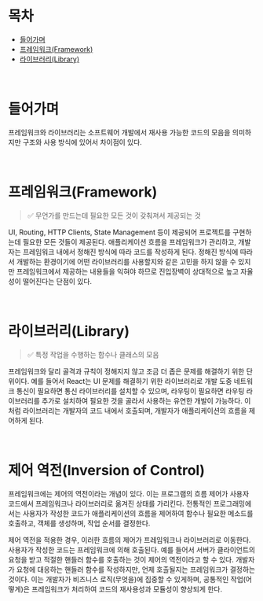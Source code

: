 # 목차

- [들어가며](#들어가며)
- [프레임워크(Framework)](#프레임워크framework)
- [라이브러리(Library)](#라이브러리library)

<br>

# 들어가며

프레임워크와 라이브러리는 소프트웨어 개발에서 재사용 가능한 코드의 모음을 의미하지만 구조와 사용 방식에 있어서 차이점이 있다.

<br>

# 프레임워크(Framework)

> ✅ 무언가를 만드는데 필요한 모든 것이 갖춰져서 제공되는 것

UI, Routing, HTTP Clients, State Management 등이 제공되어 프로젝트를 구현하는데 필요한 모든 것들이 제공된다. 애플리케이션 흐름을 프레임워크가 관리하고, 개발자는 프레임워크 내에서 정해진 방식에 따라 코드를 작성하게 된다. 정해진 방식에 따라서 개발하는 환경이기에 어떤 라이브러리를 사용할지와 같은 고민을 하지 않을 수 있지만 프레임워크에서 제공하는 내용들을 익혀야 하므로 진입장벽이 상대적으로 높고 자율성이 떨어진다는 단점이 있다.

<br>

# 라이브러리(Library)

> ✅ 특정 작업을 수행하는 함수나 클래스의 모음

프레임워크와 달리 골격과 규칙이 정해지지 않고 조금 더 좁은 문제를 해결하기 위한 단위이다. 예를 들어서 React는 UI 문제를 해결하기 위한 라이브러리로 개발 도중 네트워크 통신이 필요하면 통신 라이브러리를 설치할 수 있으며, 라우팅이 필요하면 라우팅 라이브러리를 추가로 설치하여 필요한 것을 골라서 사용하는 유연한 개발이 가능하다. 이처럼 라이브러리는 개발자의 코드 내에서 호출되며, 개발자가 애플리케이션의 흐름을 제어하게 된다.

<br>

# 제어 역전(Inversion of Control)

프레임워크에는 제어의 역전이라는 개념이 있다. 이는 프로그램의 흐름 제어가 사용자 코드에서 프레임워크나 라이브러리로 옮겨진 상태를 가리킨다. 전통적인 프로그래밍에서는 사용자가 작성한 코드가 애플리케이션의 흐름을 제어하여 함수나 필요한 메소드를 호출하고, 객체를 생성하며, 작업 순서를 결정한다.

제어 역전을 적용한 경우, 이러한 흐름의 제어가 프레임워크나 라이브러리로 이동한다. 사용자가 작성한 코드는 프레임워크에 의해 호출된다. 예를 들어서 서버가 클라이언트의 요청을 받고 적절한 핸들러 함수를 호출하는 것이 제어의 역전이라고 할 수 있다. 개발자가 요청에 대응하는 핸들러 함수를 작성하지만, 언제 호출될지는 프레임워크가 결정하는 것이다. 이는 개발자가 비즈니스 로직(무엇을)에 집중할 수 있게하며, 공통적인 작업(어떻게)은 프레임워크가 처리하여 코드의 재사용성과 모듈성이 향상되게 한다.
